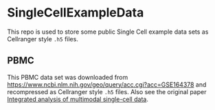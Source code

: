 # SingleCellExampleData

This repo is used to store some public Single Cell example data sets as Cellranger style `.h5` files.

## PBMC
This PBMC data set was downloaded from https://www.ncbi.nlm.nih.gov/geo/query/acc.cgi?acc=GSE164378 and recompressed as Cellranger style `.h5` files.
Also see the original paper [Integrated analysis of multimodal single-cell data](https://www.sciencedirect.com/science/article/pii/S0092867421005833).

